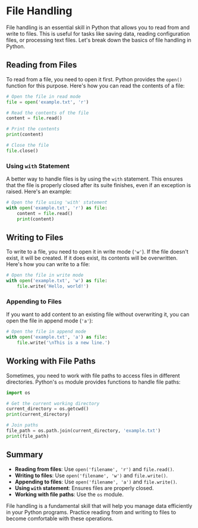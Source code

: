 # File Handling

File handling is an essential skill in Python that allows you to read from and write to files. This is useful for tasks like saving data, reading configuration files, or processing text files. Let's break down the basics of file handling in Python.

## Reading from Files

To read from a file, you need to open it first. Python provides the `open()` function for this purpose. Here's how you can read the contents of a file:

```python
# Open the file in read mode
file = open('example.txt', 'r')

# Read the contents of the file
content = file.read()

# Print the contents
print(content)

# Close the file
file.close()
```

### Using `with` Statement

A better way to handle files is by using the `with` statement. This ensures that the file is properly closed after its suite finishes, even if an exception is raised. Here's an example:

```python
# Open the file using 'with' statement
with open('example.txt', 'r') as file:
    content = file.read()
    print(content)
```

## Writing to Files

To write to a file, you need to open it in write mode (`'w'`). If the file doesn't exist, it will be created. If it does exist, its contents will be overwritten. Here's how you can write to a file:

```python
# Open the file in write mode
with open('example.txt', 'w') as file:
    file.write('Hello, world!')
```

### Appending to Files

If you want to add content to an existing file without overwriting it, you can open the file in append mode (`'a'`):

```python
# Open the file in append mode
with open('example.txt', 'a') as file:
    file.write('\nThis is a new line.')
```

## Working with File Paths

Sometimes, you need to work with file paths to access files in different directories. Python's `os` module provides functions to handle file paths:

```python
import os

# Get the current working directory
current_directory = os.getcwd()
print(current_directory)

# Join paths
file_path = os.path.join(current_directory, 'example.txt')
print(file_path)
```

## Summary

- **Reading from files**: Use `open('filename', 'r')` and `file.read()`.
- **Writing to files**: Use `open('filename', 'w')` and `file.write()`.
- **Appending to files**: Use `open('filename', 'a')` and `file.write()`.
- **Using `with` statement**: Ensures files are properly closed.
- **Working with file paths**: Use the `os` module.

File handling is a fundamental skill that will help you manage data efficiently in your Python programs. Practice reading from and writing to files to become comfortable with these operations.
